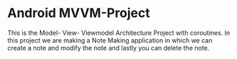 # Android MVVM-Project
This is the Model- View- Viewmodel Architecture Project with coroutines.
In this project we are making a Note Making application in which we can create a note and modify the note and lastly you can delete the note. 

